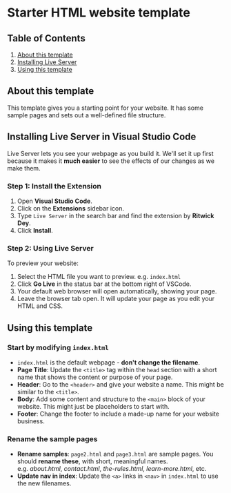 # Starter HTML website template

## Table of Contents

1. [About this template](#about)
1. [Installing Live Server](#live-server)
1. [Using this template](#usage)

<a id="about"></a>

## About this template

This template gives you a starting point for your website. It has some sample pages and sets out a well-defined file structure.

<a id="live-server"></a>

## Installing Live Server in Visual Studio Code

Live Server lets you see your webpage as you build it. We'll set it up first because it makes it **much easier** to see the effects of our changes as we make them.

### Step 1: Install the Extension

1. Open **Visual Studio Code**.
2. Click on the **Extensions** sidebar icon.
3. Type `Live Server` in the search bar and find the extension by **Ritwick Dey**.
4. Click **Install**.

### Step 2: Using Live Server

To preview your website:

1. Select the HTML file you want to preview. e.g. `index.html`
2. Click **Go Live** in the status bar at the bottom right of VSCode.
3. Your default web browser will open automatically, showing your page.
4. Leave the browser tab open. It will update your page as you edit your HTML and CSS.

<a id="usage"></a>

## Using this template

### Start by modifying `index.html`

- `index.html` is the default webpage - **don't change the filename**.
- **Page Title**: Update the `<title>` tag within the `head` section with a short name that shows the content or purpose of your page.
- **Header**: Go to the `<header>` and give your website a name. This might be similar to the `<title>`.
- **Body**: Add some content and structure to the `<main>` block of your website. This might just be placeholders to start with.
- **Footer**: Change the footer to include a made-up name for your website business.

### Rename the sample pages

- **Rename samples**: `page2.html` and `page3.html` are sample pages. You should **rename these**, with short, meaningful names.<br/>
  e.g. _about.html_, _contact.html_, _the-rules.html_, _learn-more.html_, etc.
- **Update nav in index**: Update the `<a>` links in `<nav>` in `index.html` to use the new filenames.
